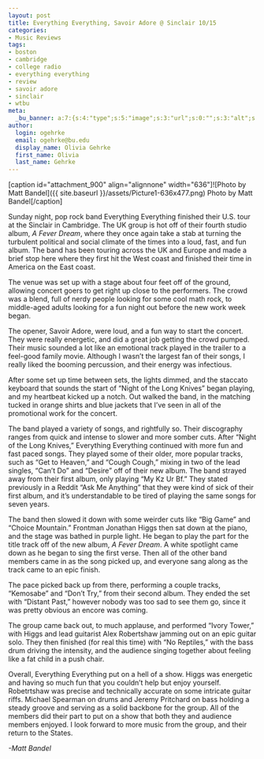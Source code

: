 ```yaml
---
layout: post
title: Everything Everything, Savoir Adore @ Sinclair 10/15
categories:
- Music Reviews
tags:
- boston
- cambridge
- college radio
- everything everything
- review
- savoir adore
- sinclair
- wtbu
meta:
  _bu_banner: a:7:{s:4:"type";s:5:"image";s:3:"url";s:0:"";s:3:"alt";s:0:"";s:7:"post_id";s:0:"";s:4:"html";s:0:"";s:8:"position";s:12:"contentWidth";s:7:"caption";s:0:"";}
author:
  login: ogehrke
  email: ogehrke@bu.edu
  display_name: Olivia Gehrke
  first_name: Olivia
  last_name: Gehrke
---
```

\[caption id="attachment\_900" align="alignnone" width="636"\]![Photo by Matt Bandel]({{ site.baseurl }}/assets/Picture1-636x477.png) Photo by Matt Bandel\[/caption\]

Sunday night, pop rock band Everything Everything finished their U.S. tour at the Sinclair in Cambridge. The UK group is hot off of their fourth studio album, _A Fever Dream_, where they once again take a stab at turning the turbulent political and social climate of the times into a loud, fast, and fun album. The band has been touring across the UK and Europe and made a brief stop here where they first hit the West coast and finished their time in America on the East coast.

The venue was set up with a stage about four feet off of the ground, allowing concert goers to get right up close to the performers. The crowd was a blend, full of nerdy people looking for some cool math rock, to middle-aged adults looking for a fun night out before the new work week began.

The opener, Savoir Adore, were loud, and a fun way to start the concert. They were really energetic, and did a great job getting the crowd pumped. Their music sounded a lot like an emotional track played in the trailer to a feel-good family movie. Although I wasn’t the largest fan of their songs, I really liked the booming percussion, and their energy was infectious.

After some set up time between sets, the lights dimmed, and the staccato keyboard that sounds the start of “Night of the Long Knives” began playing, and my heartbeat kicked up a notch. Out walked the band, in the matching tucked in orange shirts and blue jackets that I’ve seen in all of the promotional work for the concert.

The band played a variety of songs, and rightfully so. Their discography ranges from quick and intense to slower and more somber cuts. After “Night of the Long Knives,” Everything Everything continued with more fun and fast paced songs. They played some of their older, more popular tracks, such as “Get to Heaven,” and “Cough Cough,” mixing in two of the lead singles, “Can’t Do” and “Desire” off of their new album. The band strayed away from their first album, only playing “My Kz Ur Bf.” They stated previously in a Reddit “Ask Me Anything” that they were kind of sick of their first album, and it’s understandable to be tired of playing the same songs for seven years.

The band then slowed it down with some weirder cuts like “Big Game” and “Choice Mountain.” Frontman Jonathan Higgs then sat down at the piano, and the stage was bathed in purple light. He began to play the part for the title track off of the new album, _A Fever Dream_. A white spotlight came down as he began to sing the first verse. Then all of the other band members came in as the song picked up, and everyone sang along as the track came to an epic finish.

The pace picked back up from there, performing a couple tracks, “Kemosabe” and “Don’t Try,” from their second album. They ended the set with “Distant Past,” however nobody was too sad to see them go, since it was pretty obvious an encore was coming.

The group came back out, to much applause, and performed “Ivory Tower,” with Higgs and lead guitarist Alex Robertshaw jamming out on an epic guitar solo. They then finished (for real this time) with “No Reptiles,” with the bass drum driving the intensity, and the audience singing together about feeling like a fat child in a push chair.

Overall, Everything Everything put on a hell of a show. Higgs was energetic and having so much fun that you couldn’t help but enjoy yourself. Robetrtshaw was precise and technically accurate on some intricate guitar riffs. Michael Spearman on drums and Jeremy Pritchard on bass holding a steady groove and serving as a solid backbone for the group. All of the members did their part to put on a show that both they and audience members enjoyed. I look forward to more music from the group, and their return to the States.

_\-Matt Bandel_